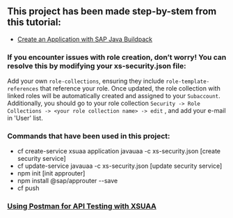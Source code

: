 ## This project has been made step-by-stem from this tutorial:
- [Create an Application with SAP Java Buildpack](https://developers.sap.com/tutorials/btp-cf-buildpacks-java-create.html)

### If you encounter issues with role creation, don’t worry! You can resolve this by modifying your xs-security.json file:
Add your own `role-collections`, ensuring they include `role-template-references` that reference your role.
Once updated, the role collection with linked roles will be automatically created and assigned to your `Subaccount`.
Additionally, you should go to your role collection `Security -> Role Collections -> <your role collection name> -> edit` ,
and add your e-mail in 'User' list.

### Commands that have been used in this project:
 - cf create-service xsuaa application javauaa -c xs-security.json [create security service]
 - cf update-service javauaa -c xs-security.json [update security service]
 - npm init [init approuter]
 - npm install @sap/approuter --save
 - cf push

### [Using Postman for API Testing with XSUAA](https://community.sap.com/t5/technology-blogs-by-sap/using-postman-for-api-testing-with-xsuaa/ba-p/13442516)